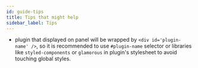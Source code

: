 ```yaml
---
id: guide-tips
title: Tips that might help
sidebar_label: Tips
---
```


* plugin that displayed on panel will be wrapped by `<div id='plugin-name' />`, so it is recommended to use `#plugin-name` selector or libraries like `styled-components` or `glamorous` in plugin's stylesheet to avoid touching global styles.

